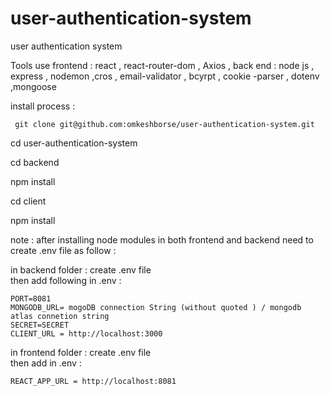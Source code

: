 # user-authentication-system
user authentication system 

Tools use 
frontend : react , react-router-dom , Axios , 
back end : node js , express , nodemon ,cros , email-validator , bcyrpt , cookie -parser  , dotenv ,mongoose 

 install process : 
 
	 git clone git@github.com:omkeshborse/user-authentication-system.git 

cd user-authentication-system 

cd backend 

npm  install 
 

cd client 

npm install 
	
 
 note : after installing  node modules in both frontend and backend need  to create   .env file as follow  : 

in backend folder  : 
create  .env   file  
then add following in .env   : 

	PORT=8081
	MONGODB_URL= mogoDB connection String (without quoted ) / mongodb atlas connetion string 
	SECRET=SECRET
	CLIENT_URL = http://localhost:3000

in frontend folder : 
create  .env   file  
then add in .env  : 

	REACT_APP_URL = http://localhost:8081


















